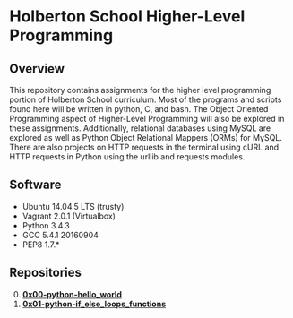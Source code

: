 # Holberton School Higher-Level Programming

## Overview
This repository contains assignments for the higher level programming portion of Holberton School curriculum. Most of the programs and scripts found here will be written in python, C, and bash. The Object Oriented Programming aspect of Higher-Level Programming will also be explored in these assignments. Additionally, relational databases using MySQL are explored as well as Python Object Relational Mappers (ORMs) for MySQL. There are also projects on HTTP requests in the terminal using cURL and HTTP requests in Python using the urllib and requests modules.

## Software
* Ubuntu 14.04.5 LTS (trusty)
* Vagrant 2.0.1 (Virtualbox)
* Python 3.4.3
* GCC 5.4.1 20160904
* PEP8 1.7.*

## Repositories
0. **[0x00-python-hello_world]()**
1. **[0x01-python-if_else_loops_functions]()**
